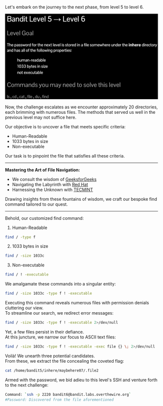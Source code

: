 Let's embark on the journey to the next phase, from level 5 to level 6.  

![untitled](ScreenShots/Level%205%20->%206.jpg)

Now, the challenge escalates as we encounter approximately 20 directories, each brimming with numerous files. The methods that served us well in the previous level may not suffice here.  

Our objective is to uncover a file that meets specific criteria:
- Human-Readable
- 1033 bytes in size
- Non-executable  

Our task is to pinpoint the file that satisfies all these criteria.  

---
**Mastering the Art of File Navigation:**  
- We consult the wisdom of [GeeksforGeeks](https://www.geeksforgeeks.org/find-command-in-linux-with-examples/)
- Navigating the Labyrinth with [Red Hat](https://www.redhat.com/sysadmin/linux-find-command)
- Harnessing the Unknown with [TECMINT](https://www.tecmint.com/35-practical-examples-of-linux-find-command/)

Drawing insights from these fountains of wisdom, we craft our bespoke find command tailored to our quest.  

---
Behold, our customized find command:
1. Human-Readable
```bash
find / -type f
```
2. 1033 bytes in size
```bash
find / -size 1033c
```
3. Non-executable
```bash
find / ! -executable
```

We amalgamate these commands into a singular entity:
```bash
find / -size 1033c -type f ! -executable
```
Executing this command reveals numerous files with permission denials cluttering our view.  
To streamline our search, we redirect error messages:
```bash
find / -size 1033c -type f ! -executable 2>/dev/null
```
Yet, a few files persist in their defiance.  
At this juncture, we narrow our focus to ASCII text files:
```bash
find / -size 1033c -type f ! -executable -exec file {} \; 2>/dev/null | grep ASCII\ text
```
Voilà! We unearth three potential candidates.  
From these, we extract the file concealing the coveted flag:
```bash
cat /home/bandit5/inhere/maybehere07/.file2
```
Armed with the password, we bid adieu to this level's SSH and venture forth to the next challenge:
```bash
Command: `ssh -p 2220 bandit6@bandit.labs.overthewire.org`
#Password: Discovered from the file aforementioned
```
<!-- Password: `P4L4vucdmLnm8I7Vl7jG1ApGSfjYKqJU` -->